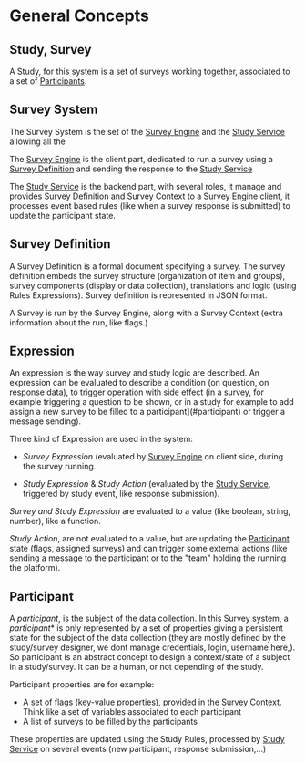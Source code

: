 # General Concepts

## Study, Survey

A Study, for this system is a set of surveys working together, associated to a set of [Participants](#participant).

## Survey System

The Survey System is the set of the [Survey Engine](../survey-engine/) and the [Study Service](../study-service/) allowing all the 

The [Survey Engine](../survey-engine/) is the client part, dedicated to run a survey using a [Survey Definition](#survey-definition) and sending the response to the [Study Service](../study-service/)

The [Study Service](../study-service/) is the backend part, with several roles, it manage and provides Survey Definition and Survey Context to a Survey Engine client, it processes event based rules (like when a survey response is submitted) to update the participant state.

## Survey Definition

A Survey Definition is a formal document specifying a survey. The survey definition embeds the survey structure (organization of item and groups), survey components (display or data collection), translations and logic (using Rules Expressions).
Survey definition is represented in JSON format.

A Survey is run by the Survey Engine, along with a Survey Context (extra information about the run, like flags.)

## Expression

An expression is the way survey and study logic are described. An expression can be evaluated to describe a condition (on question, on response data), to trigger operation with side effect (in a survey, for example triggering a question to be shown, or in a study for example to add assign a new survey to be filled to a participant](#participant) or trigger a message sending).

Three kind of Expression are used in the system:

- *Survey Expression* (evaluated by [Survey Engine](../survey-engine/) on client side, during the survey running.
   
- *Study Expression* & *Study Action* (evaluated by the [Study Service](../study-service/), triggered by study event, like response submission).

*Survey and Study Expression* are evaluated to a value (like boolean, string, number), like a function.

*Study Action*, are not evaluated to a value, but are updating the [Participant](#participant) state (flags, assigned surveys) and can trigger some external actions (like sending a message to the participant or to the "team" holding the running the platform).

## Participant

A *participant*, is the subject of the data collection. In this Survey system, a *participant** is only represented by a set of properties giving a persistent state for the subject of the data collection (they are mostly defined by the study/survey designer, we dont manage credentials, login, username here,). So participant is an abstract concept to design a context/state of a subject in a study/survey. It can be a human, or not depending of the study.

Participant properties are for example:
- A set of flags (key-value properties), provided in the Survey Context. Think like a set of variables associated to each participant
- A list of surveys to be filled by the participants

These properties are updated using the Study Rules, processed by [Study Service](../study-service/) on several events (new participant, response submission,...)
